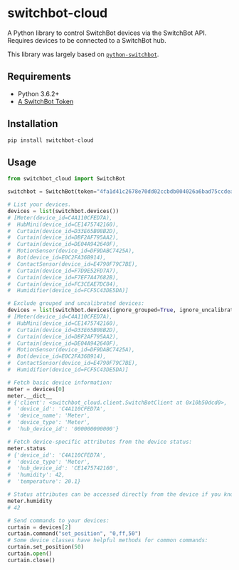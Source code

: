 # switchbot-cloud

A Python library to control SwitchBot devices via the SwitchBot API. Requires devices to be connected to a SwitchBot hub.

This library was largely based on [`python-switchbot`](https://github.com/jonghwanhyeon/python-switchbot).

## Requirements
- Python 3.6.2+
- [A SwitchBot Token](https://github.com/OpenWonderLabs/SwitchBotAPI#getting-started)

## Installation
```python
pip install switchbot-cloud
```

## Usage
```python
from switchbot_cloud import SwitchBot

switchbot = SwitchBot(token="4fa1d41c2678e70dd02ccbdb004026a6bad75ccdeae01f61ffb81732ced302f3e07a2a18ff4567cebb795035b6e62bd5")

# List your devices.
devices = list(switchbot.devices())
# [Meter(device_id=C4A110CFED7A),
#  HubMini(device_id=CE1475742160),
#  Curtain(device_id=D33E65B08B2D),
#  Curtain(device_id=DBF2AF795AA2),
#  Curtain(device_id=DE04A942640F),
#  MotionSensor(device_id=DF9DABC7425A),
#  Bot(device_id=E0C2FA36B914),
#  ContactSensor(device_id=E4790F79C7BE),
#  Curtain(device_id=F7D9E52FD7A7),
#  Curtain(device_id=F7EF7A47682B),
#  Curtain(device_id=FC3CEAE7DC84),
#  Humidifier(device_id=FCF5C43DE5DA)]

# Exclude grouped and uncalibrated devices:
devices = list(switchbot.devices(ignore_grouped=True, ignore_uncalibrated=True))
# [Meter(device_id=C4A110CFED7A),
#  HubMini(device_id=CE1475742160),
#  Curtain(device_id=D33E65B08B2D),
#  Curtain(device_id=DBF2AF795AA2),
#  Curtain(device_id=DE04A942640F),
#  MotionSensor(device_id=DF9DABC7425A),
#  Bot(device_id=E0C2FA36B914),
#  ContactSensor(device_id=E4790F79C7BE),
#  Humidifier(device_id=FCF5C43DE5DA)]

# Fetch basic device information:
meter = devices[0]
meter.__dict__
# {'client': <switchbot_cloud.client.SwitchBotClient at 0x10b50dcd0>,
#  'device_id': 'C4A110CFED7A',
#  'device_name': 'Meter',
#  'device_type': 'Meter',
#  'hub_device_id': '000000000000'}

# Fetch device-specific attributes from the device status:
meter.status
# {'device_id': 'C4A110CFED7A',
#  'device_type': 'Meter',
#  'hub_device_id': 'CE1475742160',
#  'humidity': 42,
#  'temperature': 20.1}

# Status attributes can be accessed directly from the device if you know their names:
meter.humidity
# 42

# Send commands to your devices:
curtain = devices[2]
curtain.command("set_position", "0,ff,50")
# Some device classes have helpful methods for common commands:
curtain.set_position(50)
curtain.open()
curtain.close()
```
